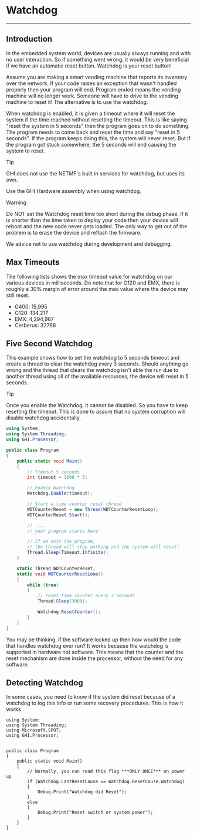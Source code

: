 # Watchdog
---

## Introduction
In the embedded system world, devices are usually always running and with no user interaction. So if something went wrong, it would be very beneficial if we have an automatic reset button. Watchdog is your reset button!

Assume you are making a smart vending machine that reports its inventory over the network. If your code raises an exception that wasn't handled properly then your program will end. Program ended means the vending machine will no longer work. Someone will have to drive to the vending machine to reset it! The alternative is to use the watchdog.

When watchdog is enabled, it is given a timeout where it will reset the system if the time reached without resetting the timeout. This is like saying "reset the system in 5 seconds" then the program goes on to do something. The program needs to come back and reset the time and say "reset in 5 seconds". If the program keeps doing this, the system will never reset. But if the program got stuck somewhere, the 5 seconds will end causing the system to reset.

 
> [!Tip]
> GHI does not use the NETMF's built in services for watchdog, but uses its own.

Use the GHI.Hardware assembly when using watchdog.

 
> [!Warning]
> Do NOT set the Watchdog reset time too short during the debug phase. If it is shorter than the time taken to deploy your code then your device will reboot and the new code never gets loaded. The only way to get out of the problem is to erase the device and reflash the firmware.

We advice not to use watchdog during development and debugging.

## Max Timeouts
The following lists shows the max timeout value for watchdog on our various devices in milliseconds. Do note that for G120 and EMX, there is roughly a 30% margin of error around the max value where the device may still reset.

* G400: 15,995
* G120: 134,217
* EMX: 4,294,967
* Cerberus: 32768

## Five Second Watchdog
This example shows how to set the watchdog to 5 seconds timeout and create a thread to clear the watchdog every 3 seconds. Should anything go wrong and the thread that clears the watchdog isn't able the run due to another thread using all of the available resources, the device will reset in 5 seconds.

 
> [!Tip]
> Once you enable the Watchdog, it cannot be disabled. So you have to keep resetting the timeout. This is done to assure that no system corruption will disable watchdog accidentally.

```cs
using System;
using System.Threading;
using GHI.Processor;

public class Program
{
    public static void Main()
    {
        // Timeout 5 seconds
        int timeout = 1000 * 5;

        // Enable Watchdog
        Watchdog.Enable(timeout);

        // Start a time counter reset thread
        WDTCounterReset = new Thread(WDTCounterResetLoop);
        WDTCounterReset.Start();

        // ....
        // your program starts here

        // If we exit the program, 
        // the thread will stop working and the system will reset!
        Thread.Sleep(Timeout.Infinite);
    }

    static Thread WDTCounterReset;
    static void WDTCounterResetLoop()
    {
        while (true)
        {
            // reset time counter every 3 seconds
            Thread.Sleep(3000);

            Watchdog.ResetCounter();
        }
    }
}
```

You may be thinking, if the software locked up then how would the code that handles watchdog ever run?  It works because the watchdog is supported in hardware not software. This means that the counter and the reset mechanism are done inside the processor, without the need for any software.

## Detecting Watchdog
In some cases, you need to know if the system did reset because of a watchdog to log this info or run some recovery procedures. This is how it works

```
using System;
using System.Threading;
using Microsoft.SPOT;
using GHI.Processor;


public class Program
{
    public static void Main()
    {
        // Normally, you can read this flag ***ONLY ONCE*** on power up
        if (Watchdog.LastResetCause == Watchdog.ResetCause.Watchdog)
        {
            Debug.Print("Watchdog did Reset");
        }
        else
        {
            Debug.Print("Reset switch or system power");
        }
    }
}
```
